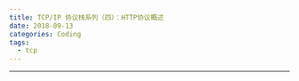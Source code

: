 ```yaml
---
title: TCP/IP 协议栈系列（四）：HTTP协议概述
date: 2018-09-13 
categories: Coding
tags:
  - tcp
---
```

----------------------------------